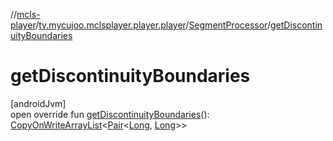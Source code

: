 //[mcls-player](../../../index.md)/[tv.mycujoo.mclsplayer.player.player](../index.md)/[SegmentProcessor](index.md)/[getDiscontinuityBoundaries](get-discontinuity-boundaries.md)

# getDiscontinuityBoundaries

[androidJvm]\
open override fun [getDiscontinuityBoundaries](get-discontinuity-boundaries.md)(): [CopyOnWriteArrayList](https://developer.android.com/reference/kotlin/java/util/concurrent/CopyOnWriteArrayList.html)&lt;[Pair](https://kotlinlang.org/api/latest/jvm/stdlib/kotlin/-pair/index.html)&lt;[Long](https://kotlinlang.org/api/latest/jvm/stdlib/kotlin/-long/index.html), [Long](https://kotlinlang.org/api/latest/jvm/stdlib/kotlin/-long/index.html)&gt;&gt;

